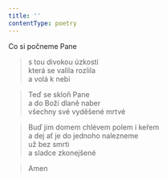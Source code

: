 ```yaml
---
title: ''
contentType: poetry
---
```


>   

>   

Co si počneme Pane

> s tou divokou úzkostí  
> která se valila rozlila  
> a volá k nebi

> Teď se skloň Pane  
> a do Boží dlaně naber  
> všechny své vyděšené mrtvé

> Buď jim domem chlévem polem i keřem  
> a dej ať je do jednoho nalezneme  
> už bez smrti  
> a sladce zkonejšené

> Amen
